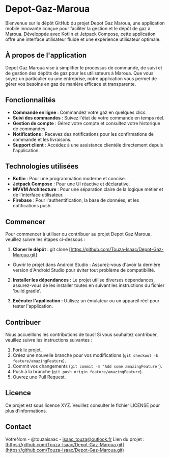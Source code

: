 # Depot-Gaz-Maroua

Bienvenue sur le dépôt GitHub du projet Depot Gaz Maroua, une application mobile innovante conçue pour faciliter la gestion et le dépôt de gaz à Maroua. Développée avec Kotlin et Jetpack Compose, cette application offre une interface utilisateur fluide et une expérience utilisateur optimale.

## À propos de l'application

Depot Gaz Maroua vise à simplifier le processus de commande, de suivi et de gestion des dépôts de gaz pour les utilisateurs à Maroua. Que vous soyez un particulier ou une entreprise, notre application vous permet de gérer vos besoins en gaz de manière efficace et transparente.

## Fonctionnalités

- **Commande en ligne** : Commandez votre gaz en quelques clics.
- **Suivi des commandes** : Suivez l'état de votre commande en temps réel.
- **Gestion de compte** : Gérez votre compte et consultez votre historique de commandes.
- **Notifications** : Recevez des notifications pour les confirmations de commande et les livraisons.
- **Support client** : Accédez à une assistance clientèle directement depuis l'application.

## Technologies utilisées

- **Kotlin** : Pour une programmation moderne et concise.
- **Jetpack Compose** : Pour une UI réactive et déclarative.
- **MVVM Architecture** : Pour une séparation claire de la logique métier et de l'interface utilisateur.
- **Firebase** : Pour l'authentification, la base de données, et les notifications push.

## Commencer

Pour commencer à utiliser ou contribuer au projet Depot Gaz Maroua, veuillez suivre les étapes ci-dessous :

1. **Cloner le dépôt** :
   git clone [https://github.com/Touza-Isaac/Depot-Gaz-Maroua.git]

- Ouvrir le projet dans Android Studio :
Assurez-vous d'avoir la dernière version d'Android Studio pour éviter tout problème de compatibilité.

2.  **Installer les dépendances :**
Le projet utilise diverses dépendances, assurez-vous de les installer toutes en suivant les instructions du fichier 'build.gradle'.

3. **Exécuter l'application :**
Utilisez un émulateur ou un appareil réel pour tester l'application.

## Contribuer
Nous accueillons les contributions de tous! Si vous souhaitez contribuer, veuillez suivre les instructions suivantes :

1. Fork le projet.
2. Créez une nouvelle branche pour vos modifications (`git checkout -b feature/amazingFeature`).
3. Commit vos changements (`git commit -m 'Add some amazingFeature'`).
4. Push à la branche (`git push origin feature/amazingFeature`).
5. Ouvrez une Pull Request.

## Licence
Ce projet est sous licence XYZ. Veuillez consulter le fichier LICENSE pour plus d'informations.

## Contact
VotreNom - @touzaisaac - isaac_touza@outlook.fr
Lien du projet : [https://github.com/Touza-Isaac/Depot-Gaz-Maroua.git](https://github.com/Touza-Isaac/Depot-Gaz-Maroua.git)
```
